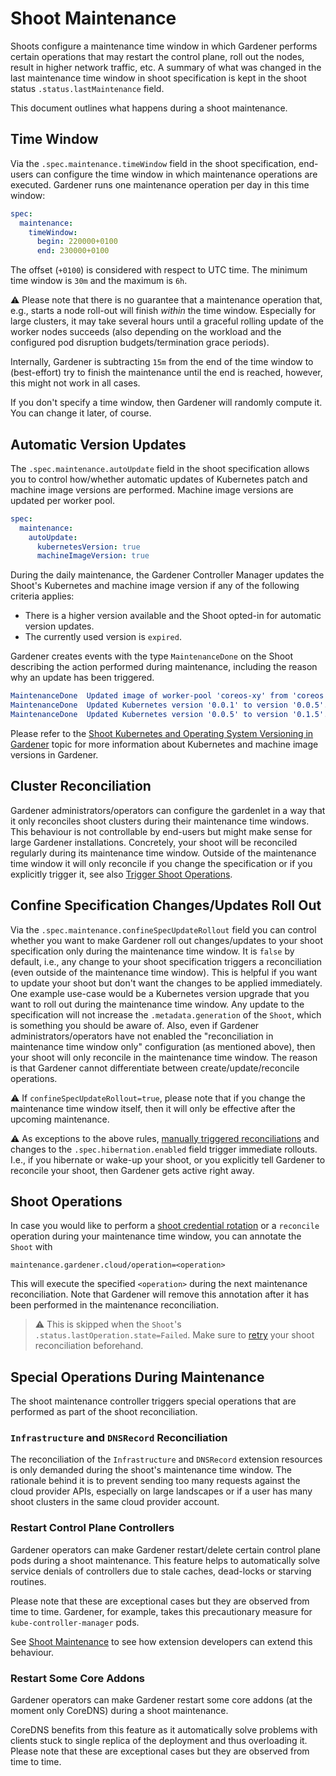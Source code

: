 # Shoot Maintenance

Shoots configure a maintenance time window in which Gardener performs certain operations that may restart the control plane, roll out the nodes, result in higher network traffic, etc. A summary of what was changed in the last maintenance time window in shoot specification is kept in the shoot status `.status.lastMaintenance` field.

This document outlines what happens during a shoot maintenance.

## Time Window

Via the `.spec.maintenance.timeWindow` field in the shoot specification, end-users can configure the time window in which maintenance operations are executed.
Gardener runs one maintenance operation per day in this time window:

```yaml
spec:
  maintenance:
    timeWindow:
      begin: 220000+0100
      end: 230000+0100
```

The offset (`+0100`) is considered with respect to UTC time.
The minimum time window is `30m` and the maximum is `6h`.

⚠️ Please note that there is no guarantee that a maintenance operation that, e.g., starts a node roll-out will finish *within* the time window.
Especially for large clusters, it may take several hours until a graceful rolling update of the worker nodes succeeds (also depending on the workload and the configured pod disruption budgets/termination grace periods).

Internally, Gardener is subtracting `15m` from the end of the time window to (best-effort) try to finish the maintenance until the end is reached, however, this might not work in all cases.

If you don't specify a time window, then Gardener will randomly compute it.
You can change it later, of course.

## Automatic Version Updates

The `.spec.maintenance.autoUpdate` field in the shoot specification allows you to control how/whether automatic updates of Kubernetes patch and machine image versions are performed.
Machine image versions are updated per worker pool.

```yaml
spec:
  maintenance:
    autoUpdate:
      kubernetesVersion: true
      machineImageVersion: true
```

During the daily maintenance, the Gardener Controller Manager updates the Shoot's Kubernetes and machine image version if any of the following criteria applies:
 - There is a higher version available and the Shoot opted-in for automatic version updates.
 - The currently used version is `expired`.

Gardener creates events with the type `MaintenanceDone` on the Shoot describing the action performed during maintenance, including the reason why an update has been triggered.

```yaml
MaintenanceDone  Updated image of worker-pool 'coreos-xy' from 'coreos' version 'xy' to version 'abc'. Reason: AutoUpdate of MachineImage configured.
MaintenanceDone  Updated Kubernetes version '0.0.1' to version '0.0.5'. This is an increase in the patch level. Reason: AutoUpdate of Kubernetes version configured.
MaintenanceDone  Updated Kubernetes version '0.0.5' to version '0.1.5'. This is an increase in the minor level. Reason: Kubernetes version expired - force update required.
```

Please refer to the [Shoot Kubernetes and Operating System Versioning in Gardener](./shoot_versions.md) topic for more information about Kubernetes and machine image versions in Gardener.

## Cluster Reconciliation

Gardener administrators/operators can configure the gardenlet in a way that it only reconciles shoot clusters during their maintenance time windows.
This behaviour is not controllable by end-users but might make sense for large Gardener installations.
Concretely, your shoot will be reconciled regularly during its maintenance time window.
Outside of the maintenance time window it will only reconcile if you change the specification or if you explicitly trigger it, see also [Trigger Shoot Operations](shoot_operations.md).

## Confine Specification Changes/Updates Roll Out

Via the `.spec.maintenance.confineSpecUpdateRollout` field you can control whether you want to make Gardener roll out changes/updates to your shoot specification only during the maintenance time window.
It is `false` by default, i.e., any change to your shoot specification triggers a reconciliation (even outside of the maintenance time window).
This is helpful if you want to update your shoot but don't want the changes to be applied immediately. One example use-case would be a Kubernetes version upgrade that you want to roll out during the maintenance time window.
Any update to the specification will not increase the `.metadata.generation` of the `Shoot`, which is something you should be aware of.
Also, even if Gardener administrators/operators have not enabled the "reconciliation in maintenance time window only" configuration (as mentioned above), then your shoot will only reconcile in the maintenance time window.
The reason is that Gardener cannot differentiate between create/update/reconcile operations.

⚠️ If `confineSpecUpdateRollout=true`, please note that if you change the maintenance time window itself, then it will only be effective after the upcoming maintenance.

⚠️ As exceptions to the above rules, [manually triggered reconciliations](shoot_operations.md#immediate-reconciliation) and changes to the `.spec.hibernation.enabled` field trigger immediate rollouts.
I.e., if you hibernate or wake-up your shoot, or you explicitly tell Gardener to reconcile your shoot, then Gardener gets active right away.

## Shoot Operations

In case you would like to perform a [shoot credential rotation](shoot_operations.md#credentials-rotation-operations) or a `reconcile` operation during your maintenance time window, you can annotate the `Shoot` with

```
maintenance.gardener.cloud/operation=<operation>
```

This will execute the specified `<operation>` during the next maintenance reconciliation.
Note that Gardener will remove this annotation after it has been performed in the maintenance reconciliation. 

> ⚠️ This is skipped when the `Shoot`'s `.status.lastOperation.state=Failed`. Make sure to [retry](shoot_operations.md#retry-failed-reconciliation) your shoot reconciliation beforehand.

## Special Operations During Maintenance

The shoot maintenance controller triggers special operations that are performed as part of the shoot reconciliation.

### `Infrastructure` and `DNSRecord` Reconciliation

The reconciliation of the `Infrastructure` and `DNSRecord` extension resources is only demanded during the shoot's maintenance time window.
The rationale behind it is to prevent sending too many requests against the cloud provider APIs, especially on large landscapes or if a user has many shoot clusters in the same cloud provider account.

### Restart Control Plane Controllers

Gardener operators can make Gardener restart/delete certain control plane pods during a shoot maintenance.
This feature helps to automatically solve service denials of controllers due to stale caches, dead-locks or starving routines.

Please note that these are exceptional cases but they are observed from time to time.
Gardener, for example, takes this precautionary measure for `kube-controller-manager` pods.

See [Shoot Maintenance](../extensions/shoot-maintenance.md) to see how extension developers can extend this behaviour.

### Restart Some Core Addons

Gardener operators can make Gardener restart some core addons (at the moment only CoreDNS) during a shoot maintenance.

CoreDNS benefits from this feature as it automatically solve problems with clients stuck to single replica of the deployment and thus overloading it.
Please note that these are exceptional cases but they are observed from time to time.
